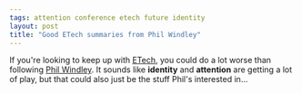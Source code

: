 ```yaml
---
tags: attention conference etech future identity
layout: post
title: "Good ETech summaries from Phil Windley"
---
```




<p>If you're looking to keep up with <a href="http://conferences.oreillynet.com/etech/">ETech</a>, you could do a lot worse than following <a href="http://www.windley.com/">Phil Windley</a>. It sounds like <b>identity</b> and <b>attention</b> are getting a lot of play, but that could also just be the stuff Phil's interested in...</p>


